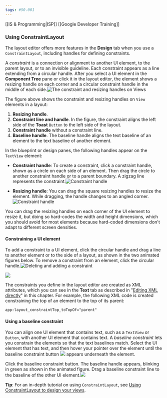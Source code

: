 ```yaml
---
tags: #50.001
---
```

[[IS & Programming|ISP]]
[[Google Developer Training]]

### Using ConstraintLayout

The layout editor offers more features in the **Design** tab when you use a `ConstraintLayout`, including handles for defining constraints.

A _constraint_ is a connection or alignment to another UI element, to the parent layout, or to an invisible guideline. Each constraint appears as a line extending from a circular handle. After you select a UI element in the **Component Tree** pane or click it in the layout editor, the element shows a resizing handle on each corner and a circular constraint handle in the middle of each side.![ The constraint and resizing handles on Views](https://google-developer-training.github.io/android-developer-fundamentals-course-concepts-v2/images/1-2-c-layouts-and-resources-for-the-ui/as_layout_constraint_2_handles_annot.png " The constraint and resizing handles on Views")

The figure above shows the constraint and resizing handles on `View` elements in a layout:
1.  **Resizing handle**.
2.  **Constraint line and handle**. In the figure, the constraint aligns the left side of the **Toast** `Button` to the left side of the layout.
3.  **Constraint handle** without a constraint line.
4.  **Baseline handle**. The baseline handle aligns the text baseline of an element to the text baseline of another element.

In the blueprint or design panes, the following handles appear on the `TextView` element:
-   **Constraint handle**: To create a constraint, click a constraint handle, shown as a circle on each side of an element. Then drag the circle to another constraint handle or to a parent boundary. A zigzag line represents the constraint.![ Constraint handle](https://google-developer-training.github.io/android-developer-fundamentals-course-concepts-v2/images/1-2-c-layouts-and-resources-for-the-ui/handles.png " Constraint handle")
    
-   **Resizing handle**: You can drag the square resizing handles to resize the element. While dragging, the handle changes to an angled corner.![ Constraint handle](https://google-developer-training.github.io/android-developer-fundamentals-course-concepts-v2/images/1-2-c-layouts-and-resources-for-the-ui/handle_resize.png " Constraint handle")
    

You can drag the resizing handles on each corner of the UI element to resize it, but doing so hard-codes the width and height dimensions, which you should avoid for most elements because hard-coded dimensions don't adapt to different screen densities.

#### Constraining a UI element
To add a constraint to a UI element, click the circular handle and drag a line to another element or to the side of a layout, as shown in the two animated figures below. To remove a constraint from an element, click the circular handle.![ Deleting and adding a constraint](https://google-developer-training.github.io/android-developer-fundamentals-course-concepts-v2/images/1-2-c-layouts-and-resources-for-the-ui/hello_world_textview_constraints.gif " Deleting and adding a constraint")

![](https://google-developer-training.github.io/android-developer-fundamentals-course-concepts-v2/images/1-2-c-layouts-and-resources-for-the-ui/hello_toast7_drag_buttons_constrain.gif%20Constrain%20the%20two%20Button%20elements)

The constraints you define in the layout editor are created as XML attributes, which you can see in the **Text** tab as described in "[Editing XML directly](https://google-developer-training.github.io/android-developer-fundamentals-course-concepts-v2/unit-1-get-started/lesson-1-build-your-first-app/1-2-c-layouts-and-resources-for-the-ui/1-2-c-layouts-and-resources-for-the-ui.html#xml)" in this chapter. For example, the following XML code is created constraining the top of an element to the top of its parent:

```xml
app:layout_constraintTop_toTopOf="parent"
```

#### Using a baseline constraint

You can align one UI element that contains text, such as a `TextView` or `Button`, with another UI element that contains text. A _baseline constraint_ lets you constrain the elements so that the text baselines match. Select the UI element that has text, and then hover your pointer over the element until the baseline constraint button ![](https://google-developer-training.github.io/android-developer-fundamentals-course-concepts-v2/images/1-2-c-layouts-and-resources-for-the-ui/ic_ab_baseline_icon.png%20Baseline%20constraint%20button) appears underneath the element.

Click the baseline constraint button. The baseline handle appears, blinking in green as shown in the animated figure. Drag a baseline constraint line to the baseline of the other UI element.![](https://google-developer-training.github.io/android-developer-fundamentals-course-concepts-v2/images/1-2-c-layouts-and-resources-for-the-ui/hello_toast8_align_baselines.gif%20Constrain%20the%20baselines%20of%20the%20two%20Button%20elements)

**Tip**: For an in-depth tutorial on using `ConstraintLayout`, see [Using ConstraintLayout to design your views](https://codelabs.developers.google.com/codelabs/constraint-layout/index.html).